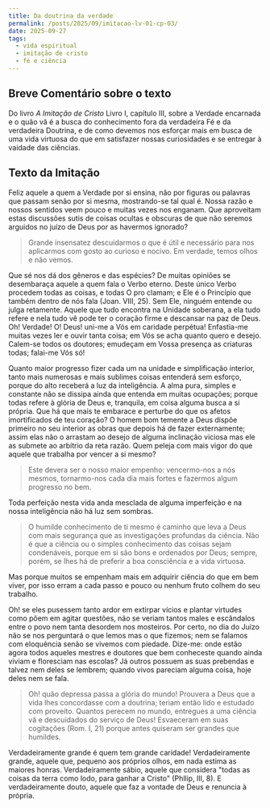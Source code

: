 ```yaml
---
title: Da doutrina da verdade
permalink: /posts/2025/09/imitacao-lv-01-cp-03/
date: 2025-09-27
tags:
  - vida espiritual
  - imitação de cristo
  - fé e ciência
---
```


## Breve Comentário sobre o texto

Do livro *A Imitação de Cristo* Livro I, capítulo III, sobre a Verdade encarnada e o quão vã é a busca do conhecimento fora da verdadeira Fé e da verdadeira Doutrina, e de como devemos nos esforçar mais em busca de uma vida virtuosa do que em satisfazer nossas curiosidades e se entregar à vaidade das ciências.

## Texto da Imitação

Feliz aquele a quem a Verdade por si ensina, não por figuras ou palavras que passam senão por si mesma, mostrando-se tal qual é. Nossa razão e nossos sentidos veem pouco e muitas vezes nos enganam. Que aproveitam estas discussões sutis de coisas ocultas e obscuras de que não seremos arguidos no juízo de Deus por as havermos ignorado? 

> Grande insensatez descuidarmos o que é útil e necessário para nos aplicarmos com gosto ao curioso e nocivo. Em verdade, temos olhos e não vemos.

Que sé nos dá dos gêneros e das espécies? De muitas opiniões se desembaraça aquele a quem fala o Verbo eterno. Deste único Verbo procedem todas as coisas, e todas O pro clamam; e Ele é o Princípio que também dentro de nós fala (Joan. VIII, 25). Sem Ele, ninguém entende ou julga retamente. Aquele que tudo encontra na Unidade soberana, a ela tudo refere e nela tudo vê pode ter o coração firme e descansar na paz de  Deus. Oh! Verdade! O! Deus! uni-me a Vós em caridade perpétua! Enfastia-me muitas vezes ler e ouvir tanta coisa; em Vós se acha quanto quero e desejo. Calem-se todos os doutores; emudeçam em Vossa presença as criaturas todas; falai-me Vós só!

Quanto maior progresso fizer cada um na unidade e simplificação interior, tanto mais numerosas e mais sublimes coisas entenderá sem esforço, porque do alto receberá a luz da inteligência. A alma pura, simples e constante não se dissipa ainda que entenda em muitas ocupações; porque todas refere à glória de Deus e, tranquila, em coisa alguma busca a si própria. Que há que mais te embarace e perturbe do que os afetos imortificados de teu coração? O homem bom temente a Deus dispõe primeiro no seu interior as obras que depois há de fazer externamente; assim elas não o arrastam ao desejo de alguma inclinação viciosa mas ele as submete ao arbítrio da reta razão. Quem peleja com mais vigor do que aquele que trabalha por vencer a si mesmo? 

> Este devera ser o nosso maior empenho: vencermo-nos a nós mesmos, tornarmo-nos cada dia mais fortes e fazermos algum progresso no bem.

Toda perfeição nesta vida anda mesclada de alguma imperfeição e na nossa inteligência não há luz sem sombras.

> O humilde conhecimento de ti mesmo é caminho que leva a Deus com mais segurança que as investigações profundas da ciência. Não é que a ciência ou o simples conhecimento das coisas sejam condenáveis, porque em si são bons e ordenados por Deus; sempre, porém, se lhes há de preferir a boa consciência e a vida virtuosa.

Mas porque muitos se empenham mais em adquirir ciência do que em bem viver, por isso erram a cada passo e pouco ou nenhum fruto colhem do seu trabalho.

Oh! se eles pusessem tanto ardor em extirpar vícios e plantar virtudes como põem em agitar questões, não se veriam tantos males e escândalos entre o povo nem tanta desordem nos mosteiros. Por certo, no dia do Juízo não se nos perguntará o que lemos mas o que fizemos; nem se falamos com eloquência senão se vivemos com piedade. Dize-me: onde estão agora todos aqueles mestres e doutores que bem conheceste quando ainda viviam e floresciam nas escolas? Já outros possuem as suas prebendas e talvez nem deles se lembrem; quando vivos pareciam alguma coisa, hoje deles nem se fala.

> Oh! quão depressa passa a glória do mundo! Prouvera a Deus que a vida lhes concordasse com a doutrina; teriam então lido e estudado com proveito. Quantos perecem no mundo, entregues a uma ciência vã e descuidados do serviço de Deus! Esvaeceram em suas cogitações (Rom. I, 21) porque antes quiseram ser grandes que humildes.

Verdadeiramente grande é quem tem grande caridade! Verdadeiramente grande, aquele que, pequeno aos próprios olhos, em nada estima as maiores honras. Verdadeiramente sábio, aquele que considera "todas as coisas da terra como lodo, para ganhar a Cristo" (Phllip, lII, 8). E verdadeiramente douto, aquele que faz a vontade de Deus e renuncia à própria.
